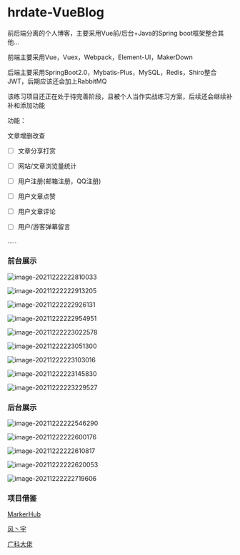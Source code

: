 # hrdate-VueBlog
前后端分离的个人博客，主要采用Vue前/后台+Java的Spring boot框架整合其他...

前端主要采用Vue，Vuex，Webpack，Element-UI，MakerDown

后端主要采用SpringBoot2.0，Mybatis-Plus，MySQL，Redis，Shiro整合JWT，后期应该还会加上RabbitMQ

该练习项目还正在处于待完善阶段，且被个人当作实战练习方案，后续还会继续补补和添加功能

功能：

文章增删改查

- [ ] 文章分享打赏

- [ ] 网站/文章浏览量统计

- [ ] 用户注册(邮箱注册，QQ注册)

- [ ] 用户文章点赞

- [ ] 用户文章评论

- [ ] 用户/游客弹幕留言

.....

### 前台展示

![image-20211222222810033](README.assets/image-20211222222810033.png)


![image-20211222222913205](README.assets/image-20211222222913205.png)

![image-20211222222926131](README.assets/image-20211222222926131.png)

![image-20211222222954951](README.assets/image-20211222222954951.png)

![image-20211222223022578](README.assets/image-20211222223022578.png)



![image-20211222223051300](README.assets/image-20211222223051300.png)



![image-20211222223103016](README.assets/image-20211222223103016.png)

![image-20211222223145830](README.assets/image-20211222223145830.png)

![image-20211222223229527](README.assets/image-20211222223229527.png)

### 后台展示

![image-20211222222546290](README.assets/image-20211222222546290.png)

![image-20211222222600176](README.assets/image-20211222222600176.png)

![image-20211222222610817](README.assets/image-20211222222610817.png)

![image-20211222222620053](README.assets/image-20211222222620053.png)

![image-20211222222719606](README.assets/image-20211222222719606.png)





### 项目借鉴

[MarkerHub](https://juejin.cn/post/6844903823966732302#heading-0)

[风丶宇](https://github.com/X1192176811/blog)

[广科大佬](https://github.com/15626862046/Blog/tree/master/blog-vue)


